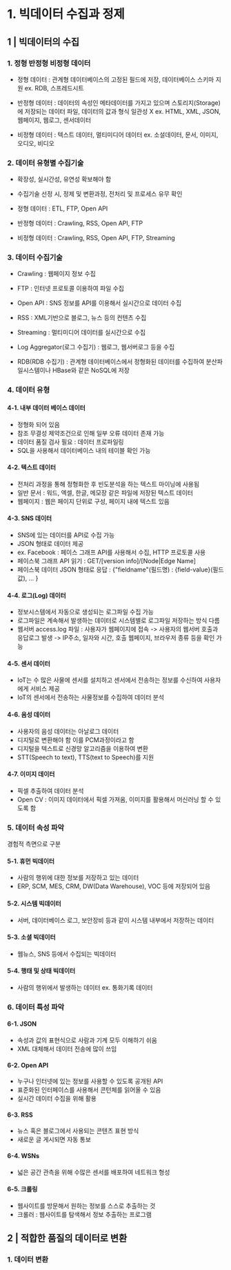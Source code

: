 # 1. 빅데이터 수집과 정제
## 1 | 빅데이터의 수집

### 1. 정형 반정형 비정형 데이터

* 정형 데이터 : 관계형 데이터베이스의 고정된 필드에 저장, 데이터베이스 스키마 지원 ex. RDB, 스프레드시트

* 반정형 데이터 : 데이터의 속성인 메타데이터를 가지고 있으며 스토리지(Storage)에 저장되는 데이터 파일, 데이터의 값과 형식 일관성 X ex. HTML, XML, JSON, 웹페이지, 웹로그, 센서데이터

* 비정형 데이터 : 텍스트 데이터, 멀티미디어 데이터 ex. 소설데이터, 문서, 이미지, 오디오, 비디오

### 2. 데이터 유형별 수집기술

* 확장성, 실시간성, 유연성 확보해야 함

* 수집기술 선정 시, 정제 및 변환과정, 전처리 및 프로세스 유무 확인

* 정형 데이터 : ETL, FTP, Open API

* 반정형 데이터 : Crawling, RSS, Open API, FTP

* 비정형 데이터 : Crawling, RSS, Open API, FTP, Streaming

### 3. 데이터 수집기술

* Crawling : 웹페이지 정보 수집

* FTP : 인터넷 프로토콜 이용하여 파일 수집

* Open API : SNS 정보를 API를 이용해서 실시간으로 데이터 수집

* RSS : XML기반으로 블로그, 뉴스 등의 컨텐츠 수집

* Streaming : 멀티미디어 데이터를 실시간으로 수집

* Log Aggregator(로그 수집기) : 웹로그, 웹서버로그 등을 수집

* RDB(RDB 수집기) : 관계형 데이터베이스에서 정형화된 데이터를 수집하여 분산파일시스템이나 HBase와 같은 NoSQL에 저장

### 4. 데이터 유형

#### 4-1. 내부 데이터 베이스 데이터

- 정형화 되어 있음
- 참조 무결성 제약조건으로 인해 일부 오류 데이터 존재 가능
- 데이터 품질 검사 필요 : 데이터 프로파일링
- SQL을 사용해서 데이터베이스 내의 테이블 확인 가능

#### 4-2. 텍스트 데이터
- 전처리 과정을 통해 정형화한 후 빈도분석을 하는 텍스트 마이닝에 사용됨
- 일반 문서 : 워드, 엑셀, 한글, 메모장 같은 파일에 저장된 텍스트 데이터
- 웹페이지 : 웹은 페이지 단위로 구성, 페이지 내에 텍스트 있음

#### 4-3. SNS 데이터
- SNS에 있는 데이터를 API로 수집 가능
- JSON 형태로 데이터 제공
- ex. Facebook : 페이스 그래프 API를 사용해서 수집, HTTP 프로토콜 사용
- 페이스북 그래프 API 읽기 : GET/[version info]/[Node|Edge Name]
- 페이스북 데이터 JSON 형태로 응답 : {"fieldname"(필드명) : {field-value}(필드값), ... }

#### 4-4. 로그(Log) 데이터
- 정보시스템에서 자동으로 생성되는 로그파일 수집 가능
- 로그파일은 계속해서 발생하는 데이터로 시스템별로 로그파일 저장하는 방식 다름
- 웹서버 access.log 파일 : 사용자가 웹페이지에 접속 -> 사용자의 웹서버 호출과 응답로그 발생 -> IP주소, 일자와 시간, 호출 웹페이지, 브라우저 종류 등을 확인 가능

#### 4-5. 센서 데이터
- IoT는 수 많은 사물에 센서를 설치하고 센서에서 전송하는 정보를 수신하여 사용자에게 서비스 제공
- IoT의 센서에서 전송하는 사물정보를 수집하여 데이터 분석

#### 4-6. 음성 데이터
- 사용자의 음성 데이터는 아날로그 데이터
- 디지털로 변환해야 함 이를 PCM과정이라고 함
- 디지털을 텍스트로 신경망 알고리즘을 이용하여 변환
- STT(Speech to text), TTS(text to Speech)를 지원

#### 4-7. 이미지 데이터
- 픽셀 추출하여 데이터 분석
- Open CV : 이미지 데이터에서 픽셀 가져옴, 이미지를 활용해서 머신러닝 할 수 있도록 함

### 5. 데이터 속성 파악
경험적 측면으로 구분

#### 5-1. 휴먼 빅데이터
- 사람의 행위에 대한 정보를 저장하고 있는 데이터
- ERP, SCM, MES, CRM, DW(Data Warehouse), VOC 등에 저장되어 있음

#### 5-2. 시스템 빅데이터
- 서버, 데이터베이스 로그, 보안장비 등과 같이 시스템 내부에서 저장하는 데이터

#### 5-3. 소셜 빅데이터
- 웹뉴스, SNS 등에서 수집되는 빅데이터

#### 5-4. 행태 및 상태 빅데이터
- 사람의 행위에서 발생하는 데이터 ex. 통화기록 데이터

### 6. 데이터 특성 파악

#### 6-1. JSON
- 속성과 값의 표현식으로 사람과 기계 모두 이해하기 쉬움
- XML 대체해서 데이터 전송에 많이 쓰임

#### 6-2. Open API
- 누구나 인터넷에 있는 정보를 사용할 수 있도록 공개된 API
- 표준화된 인터페이스를 사용해서 콘턴체를 읽어올 수 있음
- 실시간 데이터 수집을 위해 활용

#### 6-3. RSS
- 뉴스 혹은 블로그에서 사용되는 콘텐츠 표현 방식
- 새로운 글 게시되면 자동 통보

#### 6-4. WSNs
- 넓은 공간 관측을 위해 수많은 센서를 배포하여 네트워크 형성

#### 6-5. 크롤링
- 웹사이트를 방문해서 원하는 정보를 스스로 추출하는 것
- 크롤러 : 웹사이트를 탐색해서 정보 추출하는 프로그램

## 2 | 적합한 품질의 데이터로 변환

### 1. 데이터 변환


